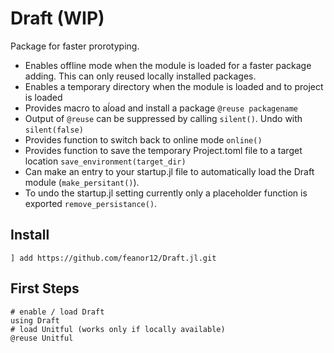 # Draft (WIP)


Package for faster prorotyping.

* Enables offline mode when the module is loaded for a faster package adding. This can only reused locally installed packages.
* Enables a temporary directory when the module is loaded and to project is
  loaded
* Provides macro to aĺoad and install a package `@reuse packagename`
* Output of `@reuse` can be suppressed by calling `silent()`. Undo with `silent(false)`
* Provides function to switch back to online mode `online()`
* Provides function to save the temporary Project.toml file to a target
  location `save_environment(target_dir)`
* Can make an entry to your startup.jl file to automatically load the Draft
  module (`make_persitant()`). 
* To undo the startup.jl setting currently only a placeholder function is exported `remove_persistance()`.

## Install

```
] add https://github.com/feanor12/Draft.jl.git
```

## First Steps

```
# enable / load Draft
using Draft
# load Unitful (works only if locally available)
@reuse Unitful
```

